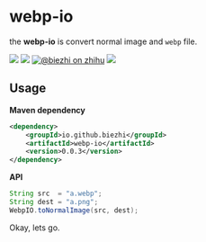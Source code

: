 # webp-io

the **webp-io** is convert normal image and `webp` file.

[![](https://img.shields.io/travis/biezhi/webp-io.svg)](https://travis-ci.org/biezhi/webp-io)
[![](https://img.shields.io/badge/license-Apache2-FF0080.svg)](https://github.com/biezhi/webp-io/blob/master/LICENSE)
[![@biezhi on zhihu](https://img.shields.io/badge/zhihu-%40biezhi-red.svg)](https://www.zhihu.com/people/biezhi)
[![](https://img.shields.io/github/followers/biezhi.svg?style=social&label=Follow%20Me)](https://github.com/biezhi)

## Usage

**Maven dependency**

```xml
<dependency>
    <groupId>io.github.biezhi</groupId>
    <artifactId>webp-io</artifactId>
    <version>0.0.3</version>
</dependency>
```

**API**

```java
String src  = "a.webp";
String dest = "a.png";
WebpIO.toNormalImage(src, dest);
```

Okay, lets go.

